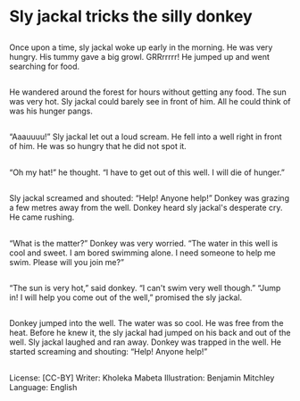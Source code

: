 # Sly jackal tricks the silly donkey

##
Once upon a time, sly jackal woke
up early in the morning. He was
very hungry. His tummy gave a big
growl. GRRrrrrr! He jumped up and
went searching for food.

##
He wandered around the forest for
hours without getting any food. The
sun was very hot. Sly jackal could
barely see in front of him. All he
could think of was his hunger
pangs.

##
“Aaauuuu!” Sly jackal let out a loud
scream. He fell into a well right in
front of him. He was so hungry that
he did not spot it.

##
“Oh my hat!” he thought. “I have to
get out of this well. I will die of
hunger.”

##
Sly jackal screamed and shouted:
“Help! Anyone help!” Donkey was
grazing a few metres away from the
well. Donkey heard sly jackal's
desperate cry. He came rushing.

##
“What is the matter?” Donkey was
very worried.
“The water in this well is cool and
sweet. I am bored swimming alone.
I need someone to help me swim.
Please will you join me?”

##
“The sun is very hot,” said donkey.
“I can't swim very well though.”
“Jump in! I will help you come out of
the well,” promised the sly jackal.

##
Donkey jumped into the well. The
water was so cool. He was free from
the heat. Before he knew it, the sly
jackal had jumped on his back and
out of the well. Sly jackal laughed
and ran away. Donkey was trapped
in the well. He started screaming
and shouting: “Help! Anyone help!”

##
License: [CC-BY]
Writer: Kholeka Mabeta
Illustration: Benjamin Mitchley
Language: English
